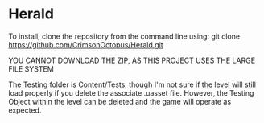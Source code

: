 # Herald

To install, clone the repository from the command line using:
git clone https://github.com/CrimsonOctopus/Herald.git

YOU CANNOT DOWNLOAD THE ZIP, AS THIS PROJECT USES THE LARGE FILE SYSTEM

The Testing folder is Content/Tests, though I'm not sure if the level will still load properly if you delete the associate .uasset file.
However, the Testing Object within the level can be deleted and the game will operate as expected.

